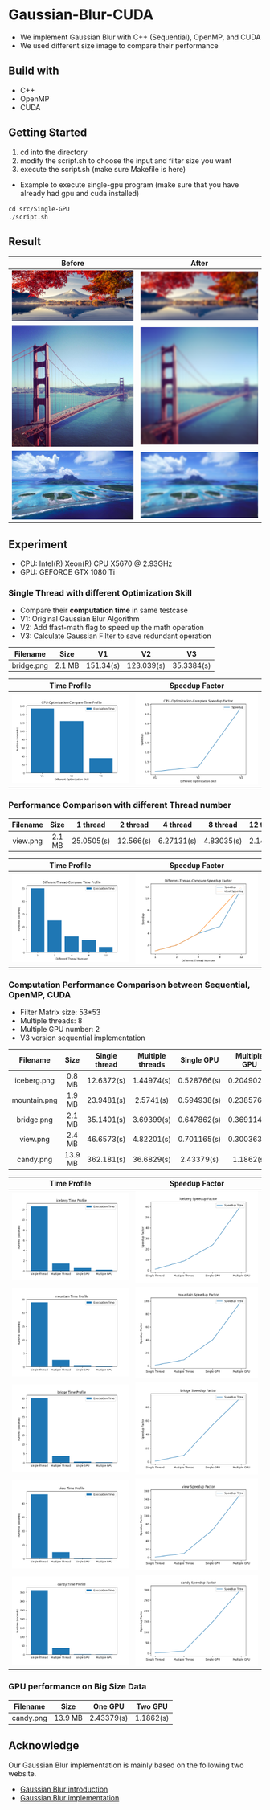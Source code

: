 # Gaussian-Blur-CUDA
- We implement Gaussian Blur with C++ (Sequential), OpenMP, and CUDA
- We used different size image to compare their performance

## Build with
- C++
- OpenMP
- CUDA

## Getting Started
1. cd into the directory
2. modify the script.sh to choose the input and filter size you want
3. execute the script.sh (make sure Makefile is here)</br>
- Example to execute single-gpu program (make sure that you have already had gpu and cuda installed)

```
cd src/Single-GPU
./script.sh
```

## Result
Before | After
:-----:|:------:|
![](./testcase/origin/mountain.png) | ![](./testcase/result/mountain.png)
![](./testcase/origin/bridge.png) |![](./testcase/result/bridge.png)
![](./testcase/origin/view.png) | ![](./testcase/result/view.png)


## Experiment
- CPU: Intel(R) Xeon(R) CPU           X5670  @ 2.93GHz
- GPU: GEFORCE GTX 1080 Ti
### Single Thread with different Optimization Skill
- Compare their **computation time** in same testcase
- V1: Original Gaussian Blur Algorithm
- V2: Add ffast-math flag to speed up the math operation
- V3: Calculate Gaussian Filter to save redundant operation


Filename | Size | V1 | V2 | V3
:----------:|:-----------------:|:-------------------:|:----------:|:-----------------:
bridge.png|2.1 MB|151.34(s)|123.039(s)|35.3384(s)

Time Profile | Speedup Factor
:------------:|:---------------:|
![](./testcase/result/CPU-Optimization-Compare_timeprofile.png) | ![](./testcase/result/CPU-Optimization-Compare_speedup.png)

### Performance Comparison with different Thread number
Filename | Size | 1 thread | 2 thread | 4 thread | 8 thread | 12 thread
:----------:|:-----------------:|:-------------------:|:----------:|:-----------------:|:--------------:|:------
view.png|2.1 MB|25.0505(s)|12.566(s)|6.27131(s)|4.83035(s)|2.14292(s)

Time Profile | Speedup Factor
:------------:|:---------------:|
![](./testcase/result/Different-Thread-Compare_timeprofile.png) | ![](./testcase/result/Different-Thread-Compare_speedup.png)


### Computation Performance Comparison between Sequential, OpenMP, CUDA
- Filter Matrix size: 53*53
- Multiple threads: 8
- Multiple GPU number: 2
- V3 version sequential implementation

Filename |Size|Single thread|Multiple threads|Single GPU|Multiple GPU
:----------:|:-----------------:|:-------------------:|:----------:|:-----------------:|:-------------:|
iceberg.png|0.8 MB|12.6372(s)|1.44974(s)|0.528766(s)|0.204902(s)
mountain.png|1.9 MB|23.9481(s)|2.5741(s)|0.594938(s)|0.238576(s)
bridge.png |2.1 MB|35.1401(s)|3.69399(s)|0.647862(s)|0.369114(s)
view.png|2.4 MB|46.6573(s)|4.82201(s)|0.701165(s)|0.300363(s)
candy.png|13.9 MB|362.181(s)|36.6829(s)|2.43379(s)|1.1862(s)

Time Profile | Speedup Factor
:------------:|:---------------:|
![](./testcase/result/iceberg_timeprofile.png) | ![](./testcase/result/iceberg_speedup.png)
![](./testcase/result/mountain_timeprofile.png) | ![](./testcase/result/mountain_speedup.png)
![](./testcase/result/bridge_timeprofile.png) | ![](./testcase/result/bridge_speedup.png)
![](./testcase/result/view_timeprofile.png) | ![](./testcase/result/view_speedup.png)
![](./testcase/result/candy_timeprofile.png) | ![](./testcase/result/candy_speedup.png)

### GPU performance on Big Size Data
Filename |Size|One GPU|Two GPU|
:----------:|:-----------------:|:-------------------:|:----------:|
candy.png | 13.9 MB | 2.43379(s) | 1.1862(s)

## Acknowledge
Our Gaussian Blur implementation is mainly based on the following two website.
- [Gaussian Blur introduction](https://en.wikipedia.org/wiki/Gaussian_blur)
- [Gaussian Blur implementation](http://blog.ivank.net/fastest-gaussian-blur.html)
